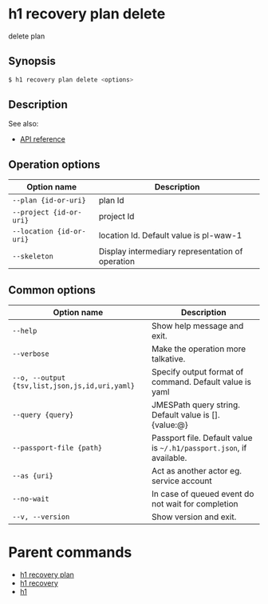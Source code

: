 
# h1 recovery plan delete

delete plan

## Synopsis

```bash
$ h1 recovery plan delete <options>
```

## Description

See also:

* [API reference](https://api.hyperone.com/v2/docs#operation/v1:recovery:plan:delete)

## Operation options

| Option name                  | Description                                      |
| ---------------------------- | ------------------------------------------------ |
| ```--plan {id-or-uri}```     | plan Id                                          |
| ```--project {id-or-uri}```  | project Id                                       |
| ```--location {id-or-uri}``` | location Id. Default value is pl-waw-1           |
| ```--skeleton```             | Display intermediary representation of operation |

## Common options

| Option name                                        | Description                                                              |
| -------------------------------------------------- | ------------------------------------------------------------------------ |
| ```--help```                                       | Show help message and exit.                                              |
| ```--verbose```                                    | Make the operation more talkative.                                       |
| ```--o, --output {tsv,list,json,js,id,uri,yaml}``` | Specify output format of command. Default value is yaml                  |
| ```--query {query}```                              | JMESPath query string. Default value is [].\{value:@\}                   |
| ```--passport-file {path}```                       | Passport file. Default value is ```~/.h1/passport.json```, if available. |
| ```--as {uri}```                                   | Act as another actor eg. service account                                 |
| ```--no-wait```                                    | In case of queued event do not wait for completion                       |
| ```--v, --version```                               | Show version and exit.                                                   |

# Parent commands

* [h1 recovery plan](./../README.md)
* [h1 recovery](./../../README.md)
* [h1](./../../../README.md)

